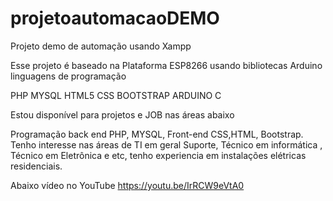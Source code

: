 # projetoautomacaoDEMO
Projeto demo de automação usando Xampp

Esse projeto é baseado na Plataforma ESP8266
usando bibliotecas Arduino
linguagens de programação

PHP
MYSQL
HTML5
CSS
BOOTSTRAP
ARDUINO
C



Estou disponível para projetos e JOB nas áreas abaixo 

Programação back end PHP, MYSQL,  Front-end  CSS,HTML, Bootstrap.
Tenho interesse nas áreas de TI em geral Suporte,  Técnico em informática , Técnico em Eletrônica e etc, tenho experiencia em instalações elétricas residenciais. 





Abaixo vídeo no YouTube 
https://youtu.be/IrRCW9eVtA0
